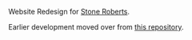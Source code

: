 Website Redesign for [Stone Roberts](http://stoneroberts.com).

Earlier development moved over from [this repository](https://github.com/thisbailiwick/sheldontapley).